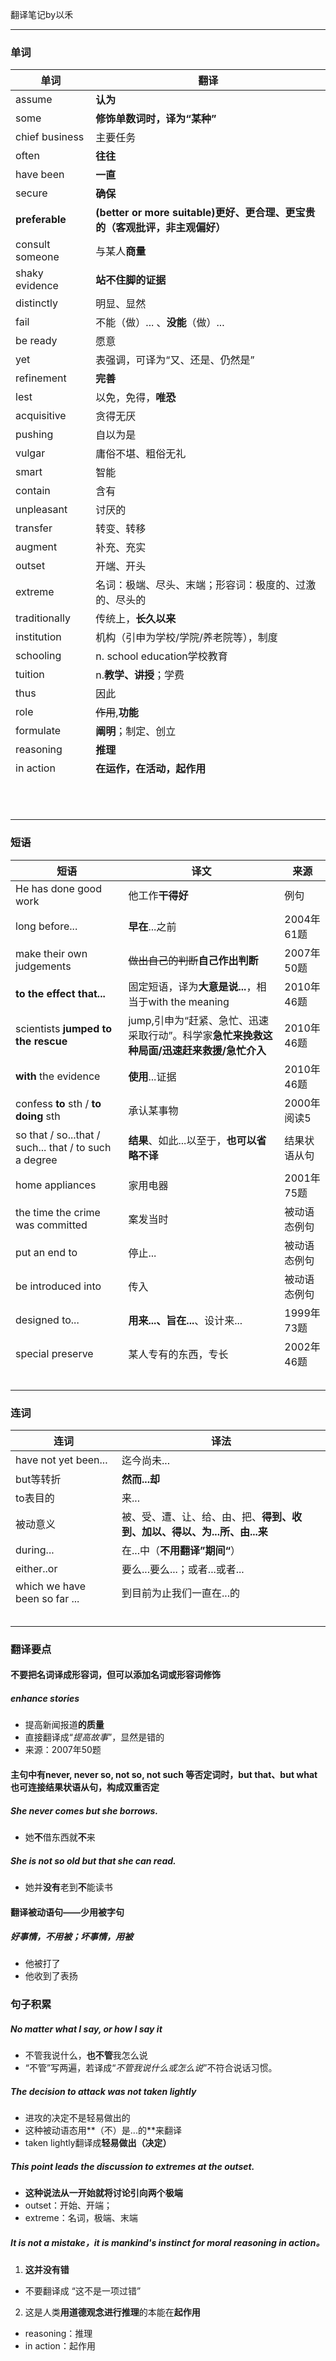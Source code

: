 翻译笔记by以禾

****

### 单词

| 单词            | 翻译                                                         |
| --------------- | ------------------------------------------------------------ |
| assume          | **认为**                                                     |
| some            | **修饰单数词时，译为“某种”**                                 |
| chief business  | 主要任务                                                     |
| often           | **往往**                                                     |
| have been       | **一直**                                                     |
| secure          | **确保**                                                     |
| **preferable**  | **(better or more suitable)更好、更合理、更宝贵的（客观批评，非主观偏好）** |
| consult someone | 与某人**商量**                                               |
| shaky evidence  | **站不住脚的证据**                                           |
| distinctly      | 明显、显然                                                   |
| fail            | 不能（做）... 、**没能**（做）...                            |
| be ready        | 愿意                                                         |
| yet             | 表强调，可译为“又、还是、仍然是”                             |
| refinement      | **完善**                                                     |
| lest            | 以免，免得，**唯恐**                                         |
| acquisitive     | 贪得无厌                                                     |
| pushing         | 自以为是                                                     |
| vulgar          | 庸俗不堪、粗俗无礼                                           |
| smart           | 智能                                                         |
| contain         | 含有                                                         |
| unpleasant      | 讨厌的                                                       |
| transfer        | 转变、转移                                                   |
| augment         | 补充、充实                                                   |
| outset          | 开端、开头                                                   |
| extreme         | 名词：极端、尽头、末端；形容词：极度的、过激的、尽头的       |
| traditionally   | 传统上，**长久以来**                                         |
| institution     | 机构（引申为学校/学院/养老院等），制度                       |
| schooling       | n. school education学校教育                                  |
| tuition         | n.**教学、讲授**；学费                                       |
| thus            | 因此                                                         |
| role            | ~~作用~~,**功能**                                            |
| formulate       | **阐明**；制定、创立                                         |
| reasoning       | **推理**                                                     |
| in action       | **在运作，在活动，起作用**                                   |
|                 |                                                              |
|                 |                                                              |
|                 |                                                              |
|                 |                                                              |
|                 |                                                              |
|                 |                                                              |
|                 |                                                              |
|                 |                                                              |
|                 |                                                              |
|                 |                                                              |
|                 |                                                              |

### 短语

| 短语                                                  | 译文                                                         | 来源         |
| ----------------------------------------------------- | ------------------------------------------------------------ | ------------ |
| He has done good work                                 | 他工作**干得好**                                             | 例句         |
| long before...                                        | **早在**...之前                                              | 2004年61题   |
| make their own judgements                             | ~~做出自己的判断~~**自己作出判断**                           | 2007年50题   |
| **to the effect that...**                             | 固定短语，译为**大意是说...**，相当于with the meaning        | 2010年46题   |
| scientists **jumped to the rescue**                   | jump,引申为“赶紧、急忙、迅速采取行动”。科学家**急忙来挽救这种局面/迅速赶来救援/急忙介入** | 2010年46题   |
| **with** the evidence                                 | **使用**...证据                                              | 2010年46题   |
| confess **to** sth / **to doing** sth                 | 承认某事物                                                   | 2000年阅读5  |
| so that / so...that / such... that / to such a degree | **结果**、如此...以至于，**也可以省略不译**                  | 结果状语从句 |
| home appliances                                       | 家用电器                                                     | 2001年75题   |
| the time the crime was committed                      | 案发当时                                                     | 被动语态例句 |
| put an end to                                         | 停止...                                                      | 被动语态例句 |
| be introduced into                                    | 传入                                                         | 被动语态例句 |
| designed to...                                        | **用来...、旨在...**、设计来...                              | 1999年73题   |
| special preserve                                      | 某人专有的东西，专长                                         | 2002年46题   |
|                                                       |                                                              |              |
|                                                       |                                                              |              |
|                                                       |                                                              |              |
|                                                       |                                                              |              |
|                                                       |                                                              |              |



### 连词

| 连词                          | 译法                                                         |
| ----------------------------- | ------------------------------------------------------------ |
| have not yet been...          | 迄今尚未...                                                  |
| but等转折                     | **然而...却**                                                |
| to表目的                      | 来...                                                        |
| 被动意义                      | 被、受、遭、让、给、由、把、**得到、收到、加以、得以、为...所、由...来** |
| during...                     | 在...中（**不用翻译”期间“**）                                |
| either..or                    | 要么...要么...；或者...或者...                               |
| which we have been so far ... | 到目前为止我们一直在...的                                    |
|                               |                                                              |
|                               |                                                              |
|                               |                                                              |
|                               |                                                              |
|                               |                                                              |

### 翻译要点

#### 不要把名词译成形容词，但可以添加名词或形容词修饰

##### enhance stories

+ 提高新闻报道**的质量**
+ 直接翻译成“*提高故事*”，显然是错的
+ 来源：2007年50题



#### 主句中有never, never so, not so, not such 等否定词时，but that、but what 也可连接结果状语从句，构成双重否定

##### She never comes but she borrows.

+ 她**不**借东西就**不**来

##### She is not so old but that she can read.

+ 她并**没有**老到**不**能读书



#### 翻译被动语句——少用被字句

##### 好事情，不用被；坏事情，用被

+ 他被打了
+ 他收到了表扬





### 句子积累

##### No matter what I say, or how I say it

+ 不管我说什么，**也不管**我怎么说
+ “不管”写两遍，若译成“*不管我说什么或怎么说*”不符合说话习惯。



##### The decision to attack was not taken lightly

+ 进攻的决定不是轻易做出的
+ 这种被动语态用**（不）是...的**来翻译
+ taken lightly翻译成**轻易做出（决定）**



##### This point leads the discussion to extremes at the outset.

+ **这种说法从一开始就将讨论引向两个极端**
+ outset：开始、开端；
+ extreme：名词，极端、末端


##### It is not a mistake，it is mankind's instinct for moral reasoning in action。

1. **这并没有错**

+ 不要翻译成 “这不是一项过错”

2. 这是人类**用道德观念进行推理**的本能在**起作用**

+ reasoning：推理
+ in action：起作用
